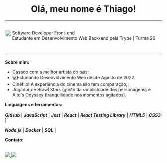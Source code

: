 <h1 align="center"> Olá, meu nome é Thiago! </h1>
<hr />
<br />

<a href="http://betrybe.com/" target="_blank">
<img align="left" src="https://emoji.slack-edge.com/TMDDFEPFU/trybe_logoverde/1ff4f04c05e88868.png" width="20px" height="20px">
</a> 
Software Developer Front-end
<br />
Estudante em Desenvolvimento Web Back-end pela Trybe | Turma 26
</p>
<br />
<hr />
<p>
<strong>Sobre mim:</strong> <br />
  
  - Casado com a melhor artista do país;
  - 💻Estudando Desenvolvimento Web desde Agosto de 2022. <br />
- Cinéfilo! A experiência do cinema não tem comparação;; <br/>
- Jogador de Brawl Stars (gosto da simplicidade dos personagens) e Alto's Odyssey (tranquilidade nos momentos agitados).<br />
</p>
 
<strong>Linguagens e ferramentas:</strong> <br/><br/>
<spam><strong><em>GitHub</em></strong></spam> |
<spam><strong><em>JavaScript</em></strong></spam> |
<spam><strong><em>Jest</em></strong></spam> |
<spam><strong><em>React</em></strong></spam> |
<spam><strong><em>React Testing Library</em></strong></spam> |
<spam><strong><em>HTML5</em></strong></spam> |
<spam><strong><em>CSS3</em></strong></spam> |

<spam><strong><em>Node.js</em></strong></spam> |
<spam><strong><em>Docker</em></strong></spam> |
<spam><strong><em>SQL</em></strong></spam> |

<strong>Contato:</strong> <br/><br/>

<p align="left">
<!--   <a href = "mailto:liras.thiago@gmail.com">
    <img src="https://img.shields.io/badge/-Gmail-1C1C1C?style=for-the-badge&logo=gmail&logoColor=2ec18b" target="_blank">
  </a> -->
  <a href="https://www.instagram.com/thiago.slira/" target="_blank" alt="Instagram">
    <img src="https://img.shields.io/badge/-Instagram-1C1C1C?style=for-the-badge&logo=Instagram&logoColor=2ec18b&link=https://www.instagram.com/franfigueiredoo"/>
  </a>
  
  <a href="https://www.linkedin.com/in/thiago-slira/" target="_blank" alt="Linkedin">
    <img src="https://img.shields.io/badge/-Linkedin-1C1C1C?style=for-the-badge&logo=Linkedin&logoColor=2ec18b&link=https://www.linkedin.com/in/francinefigueiredo"/>
  </a>
  
</p>

